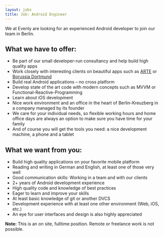 ```yaml
---
layout: jobs
title: Job: Android Engineer
---
```

    
We at Evenly are looking for an experienced Android developer to join our team in Berlin.    
    
## What we have to offer:

- Be part of our small developer-run consultancy and help build high quality apps
- Work closely with interesting clients on beautiful apps such as [ARTE](/projects/arte/) or [Borussia Dortmund](/projects/bvb/)     
- Build real Android applications – no cross platform
- Develop state of the art code with modern concepts such as MVVM or Functional-Reactive-Programming
- Learn about iOS development
- Nice work environment and an office in the heart of Berlin-Kreuzberg in a company managed by its founder
- We care for your individual needs, so flexible working hours and home office days are always an option to make sure you have time for your family
- And of course you will get the tools you need: a nice development machine, a phone and a tablet


## What we want from you:

- Build high quality applications on your favorite mobile platform
- Reading and writing in German and English, at least one of those very well
- Good communication skills: Working in a team and with our clients
- 2+ years of Android development experience
- High quality code and knowledge of best practices
- Eager to learn and improve your skills
- At least basic knowledge of git or another DVCS
- Development experience with at least one other environment (Web, iOS, etc.)
- An eye for user interfaces and design is also highly appreciated

**Note:** This is an on site, fulltime position. Remote or freelance work is not possible.